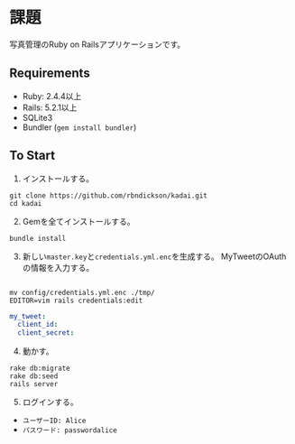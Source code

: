 # 課題

写真管理のRuby on Railsアプリケーションです。

## Requirements

- Ruby: 2.4.4以上
- Rails: 5.2.1以上
- SQLite3
- Bundler (`gem install bundler`)

## To Start

1. インストールする。

```
git clone https://github.com/rbndickson/kadai.git
cd kadai
```

2. Gemを全てインストールする。

```
bundle install
```

3. 新しい`master.key`と`credentials.yml.enc`を生成する。
   MyTweetのOAuthの情報を入力する。
```

mv config/credentials.yml.enc ./tmp/
EDITOR=vim rails credentials:edit
```

```yml
my_tweet:
  client_id:
  client_secret:
```

4. 動かす。

```
rake db:migrate
rake db:seed
rails server
```

5. ログインする。
- `ユーザーID: Alice`
- `パスワード: passwordalice`